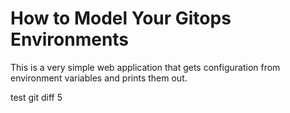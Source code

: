 # How to Model Your Gitops Environments

This is a very simple web application that gets configuration from environment variables and prints them out.

test git diff 5